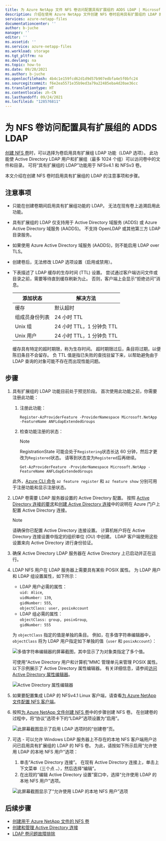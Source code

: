```yaml
---
title: 为 Azure NetApp 文件 NFS 卷访问配置具有扩展组的 ADDS LDAP | Microsoft Docs
description: 介绍在使用 Azure NetApp 文件创建 NFS 卷时启用具有扩展组的 LDAP 的注意事项和步骤。
services: azure-netapp-files
documentationcenter: ''
author: b-juche
manager: ''
editor: ''
ms.assetid: ''
ms.service: azure-netapp-files
ms.workload: storage
ms.tgt_pltfrm: na
ms.devlang: na
ms.topic: how-to
ms.date: 09/20/2021
ms.author: b-juche
ms.openlocfilehash: 4b4c1e159fcd62d1d9d57b907edbfa4e5f0bfc24
ms.sourcegitcommit: f6e2ea5571e35b9ed3a79a22485eba4d20ae36cc
ms.translationtype: HT
ms.contentlocale: zh-CN
ms.lasthandoff: 09/24/2021
ms.locfileid: "128576811"
---
```

# <a name="configure-adds-ldap-with-extended-groups-for-nfs-volume-access"></a>为 NFS 卷访问配置具有扩展组的 ADDS LDAP

[创建 NFS 卷](azure-netapp-files-create-volumes.md)时，可以选择为卷启用具有扩展组 LDAP 功能（LDAP 选项）。 此功能使 Active Directory LDAP 用户和扩展组（最多 1024 个组）可以访问卷中的文件和目录。 可将“具有扩展组的 LDAP”功能用于 NFSv4.1 和 NFSv3 卷。 

本文介绍在创建 NFS 卷时启用具有扩展组的 LDAP 的注意事项和步骤。  

## <a name="considerations"></a>注意事项

* 只能在创建卷期间启用具有扩展组功能的 LDAP。 无法在现有卷上追溯启用此功能。  

* 具有扩展组的 LDAP 仅支持用于 Active Directory 域服务 (ADDS) 或 Azure Active Directory 域服务 (AADDS)。 不支持 OpenLDAP 或其他第三方 LDAP 目录服务。 

* 如果使用 Azure Active Directory 域服务 (AADDS)，则不能启用 LDAP over TLS。  

* 创建卷后，无法修改 LDAP 选项设置（启用或禁用）。  

* 下表描述了 LDAP 缓存的生存时间 (TTL) 设置。 尝试通过客户端访问文件或目录之前，需要等待直到缓存刷新为止。 否则，客户端上会显示“拒绝访问”消息。 

    |     添加状态    |     解决方法    |
    |-|-|
    | 缓存 |  默认超时 |
    | 组成员身份列表  | 24 小时 TTL  |
    | Unix 组  | 24 小时 TTL，1 分钟负 TTL  |
    | Unix 用户  | 24 小时 TTL，1 分钟负 TTL  |

    缓存具有特定的超时期限，称为生存时间。 超时期限过后，条目将过期，以便陈旧条目不会留存。 负 TTL 值是指已失败的查找驻留下来，以帮助避免由于 LDAP 查询的对象可能不存在而出现性能问题。        

## <a name="steps"></a>步骤

1. 具有扩展组的 LDAP 功能目前处于预览阶段。 首次使用此功能之前，你需要注册此功能：  

    1. 注册此功能：   

        ```azurepowershell-interactive
        Register-AzProviderFeature -ProviderNamespace Microsoft.NetApp -FeatureName ANFLdapExtendedGroups
        ```

    2. 检查功能注册的状态： 

        > [!NOTE]
        > RegistrationState 可能会处于`Registering`状态长达 60 分钟，然后才更改为`Registered`状态。 请等到状态变为`Registered`后再继续。

        ```azurepowershell-interactive
        Get-AzProviderFeature -ProviderNamespace Microsoft.NetApp -FeatureName ANFLdapExtendedGroups
        ```
        
    此外，[Azure CLI 命令](/cli/azure/feature) `az feature register` 和 `az feature show` 分别可用于注册功能和显示注册状态。 

2. LDAP 卷需要 LDAP 服务器设置的 Active Directory 配置。 按照 [Active Directory 连接的要求](create-active-directory-connections.md#requirements-for-active-directory-connections)和[创建 Active Directory 连接](create-active-directory-connections.md#create-an-active-directory-connection)中的说明在 Azure 门户上配置 Active Directory 连接。  

    > [!NOTE]
    > 请确保你已配置 Active Directory 连接设置。 计算机帐户将在 Active Directory 连接设置中指定的组织单位 (OU) 中创建。 LDAP 客户端使用这些设置来向 Active Directory 进行身份验证。

3. 确保 Active Directory LDAP 服务器在 Active Directory 上已启动并正在运行。 

4. LDAP NFS 用户在 LDAP 服务器上需要具有某些 POSIX 属性。 为 LDAP 用户和 LDAP 组设置属性，如下所示： 

    * LDAP 用户必需的属性：   
        `uid: Alice`,  
        `uidNumber: 139`,  
        `gidNumber: 555`,  
        `objectClass: user, posixAccount`
    * LDAP 组必需的属性：   
        `objectClass: group, posixGroup`,  
        `gidNumber: 555`

    为 `objectClass` 指定的值是单独的条目。 例如，在多值字符串编辑器中，`objectClass` 将为 LDAP 用户指定如下单独的值（`user` 和 `posixAccount`）：   

    ![多值字符串编辑器的屏幕截图，其中显示了为对象类指定了多个值。](../media/azure-netapp-files/multi-valued-string-editor.png) 

    可使用“Active Directory 用户和计算机”MMC 管理单元来管理 POSIX 属性。 以下示例展示了 Active Directory 属性编辑器。 有关详细信息，请参阅[访问 Active Directory 属性编辑器](create-volumes-dual-protocol.md#access-active-directory-attribute-editor)。  

    ![Active Directory 属性编辑器](../media/azure-netapp-files/active-directory-attribute-editor.png) 

5. 如果要配置集成 LDAP 的 NFSv4.1 Linux 客户端，请查看[为 Azure NetApp 文件配置 NFS 客户端](configure-nfs-clients.md)。

6.  按照[为 Azure NetApp 文件创建 NFS 卷](azure-netapp-files-create-volumes.md)中的步骤创建 NFS 卷。 在创建卷的过程中，将“协议”选项卡下的“LDAP”选项设置为“启用”。    

    ![此屏幕截图显示了启用 LDAP 选项时的“创建卷”页。](../media/azure-netapp-files/create-nfs-ldap.png)  

7. 可选 - 可以允许 Windows LDAP 服务器上不存在的本地 NFS 客户端用户访问已启用具有扩展组的 LDAP 的 NFS 卷。 为此，请按如下所示启用“允许使用 LDAP 的本地 NFS 用户”选项：
    1. 单击“Active Directory 连接”。  在现有 Active Directory 连接上，单击上下文菜单（三个点 `…`），然后选择“编辑”。  
    2. 在出现的“编辑 Active Directory 设置”窗口中，选择“允许使用 LDAP 的本地 NFS 用户”选项。   

    ![此屏幕截图显示了“允许使用 LDAP 的本地 NFS 用户”选项](../media/azure-netapp-files/allow-local-nfs-users-with-ldap.png)  

## <a name="next-steps"></a>后续步骤  

* [创建用于 Azure NetApp 文件的 NFS 卷](azure-netapp-files-create-volumes.md)
* [创建和管理 Active Directory 连接](create-active-directory-connections.md)
* [LDAP 卷问题故障排除](troubleshoot-ldap-volumes.md)
